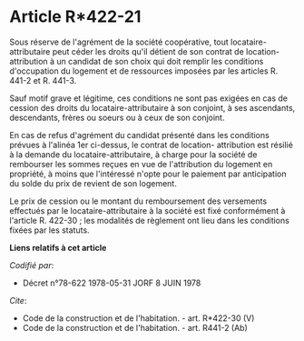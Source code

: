 # Article R*422-21

Sous réserve de l'agrément de la société coopérative, tout locataire-attributaire peut céder les droits qu'il détient de son
contrat de location-attribution à un candidat de son choix qui doit remplir les conditions d'occupation du logement et de
ressources imposées par les articles R. 441-2 et R. 441-3. 

Sauf motif grave et légitime, ces conditions ne sont pas exigées en cas de cession des droits du locataire-attributaire à son
conjoint, à ses ascendants, descendants, frères ou soeurs ou à ceux de son conjoint. 

En cas de refus d'agrément du candidat présenté dans les conditions prévues à l'alinéa 1er ci-dessus, le contrat de location-
attribution est résilié à la demande du locataire-attributaire, à charge pour la société de rembourser les sommes reçues en
vue de l'attribution du logement en propriété, à moins que l'intéressé n'opte pour le paiement par anticipation du solde du
prix de revient de son logement. 

Le prix de cession ou le montant du remboursement des versements effectués par le locataire-attributaire à la société est
fixé conformément à l'article R. 422-30 ; les modalités de règlement ont lieu dans les conditions fixées par les statuts.

**Liens relatifs à cet article**

_Codifié par_:

  - Décret n°78-622 1978-05-31 JORF 8 JUIN 1978

_Cite_:

  - Code de la construction et de l'habitation. - art. R*422-30 (V)
  - Code de la construction et de l'habitation. - art. R441-2 (Ab)
